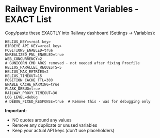 # Railway Environment Variables - EXACT List

Copy/paste these EXACTLY into Railway dashboard (Settings → Variables):

```
HELIUS_KEY=<real key>
BIRDEYE_API_KEY=<real key>
POSITIONS_ENABLED=true
UNREALIZED_PNL_ENABLED=true
WEB_CONCURRENCY=2
# GUNICORN_CMD_ARGS removed - not needed after fixing Procfile
HELIUS_PARALLEL_REQUESTS=5
HELIUS_MAX_RETRIES=2
HELIUS_TIMEOUT=15
POSITION_CACHE_TTL=300
ENABLE_CACHE_WARMING=true
FLASK_DEBUG=true
RAILWAY_PROXY_TIMEOUT=30
LOG_LEVEL=debug
# DEBUG_FIXED_RESPONSE=true  # Remove this - was for debugging only
```

**Important**: 
- NO quotes around any values
- Remove any duplicate or unused variables
- Keep your actual API keys (don't use placeholders) 